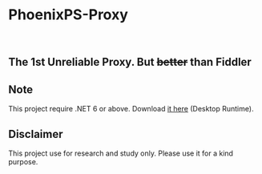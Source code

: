 ﻿# PhoenixPS-Proxy
﻿
## The 1st Unreliable Proxy. But ~~better~~ than Fiddler

## Note
This project require .NET 6 or above. Download [it here](https://dotnet.microsoft.com/en-us/download/dotnet/6.0) (Desktop Runtime).

## Disclaimer
This project use for research and study only. Please use it for a kind purpose.

